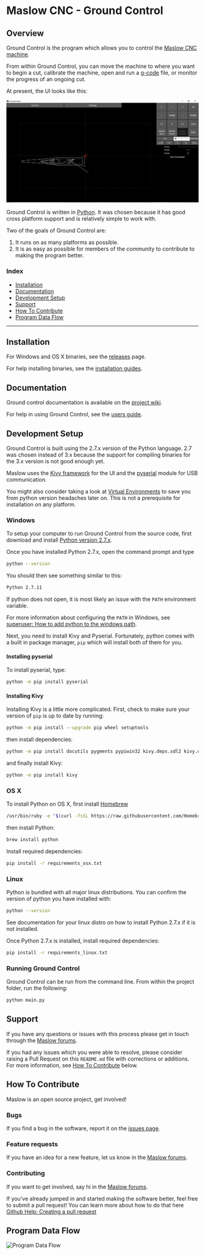 Maslow CNC - Ground Control
======================

## Overview

Ground Control is the program which allows you to control the [Maslow CNC machine](http://www.maslowcnc.com/).

From within Ground Control, you can move the machine to where you want to begin a cut, calibrate the machine, open and run a [g-code](/wiki/G-Code-and-MaslowCNC) file, or monitor the progress of an ongoing cut.

At present, the UI looks like this:

![UI](/Documentation/GroundControl.JPG)

Ground Control is written in [Python](https://www.python.org/). It was chosen because it has good cross platform support and is relatively simple to work with.

Two of the goals of Ground Control are:

1) It runs on as many platforms as possible.
2) It is as easy as possible for members of the community to contribute to making the program better.

### Index

* [Installation](#installation)
* [Documentation](#documentation)
* [Development Setup](#development-setup)
* [Support](#support)
* [How To Contribute](#how-to-contribute)
* [Program Data Flow](#program-data-flow)

----
## Installation

For Windows and OS X binaries, see the [releases](https://github.com/MaslowCNC/GroundControl/releases) page.

For help installing binaries, see the [installation guides](https://github.com/MaslowCNC/GroundControl/wiki#gc-installation-guides).

## Documentation

Ground control documentation is available on the [project wiki](/wiki).

For help in using Ground Control, see the [users guide](/wiki/Ground-Control-Users-Guide).

## Development Setup

Ground Control is built using the 2.7.x version of the Python language. 2.7 was chosen instead of 3.x because the support for compiling binaries for the 3.x version is not good enough yet.

Maslow uses the [Kivy framework](https://kivy.org/#home) for the UI  and the [pyserial](https://pythonhosted.org/pyserial/) module for USB communication.

You might also consider taking a look at [Virtual Environments](http://docs.python-guide.org/en/latest/dev/virtualenvs/) to save you from python version headaches later on. This is not a prerequisite for installation on any platform.

### Windows

To setup your computer to run Ground Control from the source code, first download and install [Python version 2.7.x](https://www.python.org/downloads/).

Once you have installed Python 2.7.x, open the command prompt and type

```bat
python --version
```

You should then see something similar to this:

```bat
Python 2.7.11
```

If python does not open, it is most likely an issue with the `PATH` environment variable.

For more information about configuring the `PATH` in Windows, see [superuser: How to add python to the windows path](http://superuser.com/questions/143119/how-to-add-python-to-the-windows-path).

Next, you need to install Kivy and Pyserial. Fortunately, python comes with a built in package manager, `pip` which will install both of them for you.

#### Installing pyserial

To install pyserial, type:

```bat
python -m pip install pyserial
```

#### Installing Kivy

Installing Kivy is a little more complicated. First, check to make sure your version of `pip` is up to date by running:

```bat
python -m pip install --upgrade pip wheel setuptools
```

then install dependencies:

```bat
python -m pip install docutils pygments pypiwin32 kivy.deps.sdl2 kivy.deps.glew
```

and finally install Kivy:

```bat
python -m pip install kivy
```

### OS X

To install Python on OS X, first install [Homebrew](https://brew.sh/)

```bash
/usr/bin/ruby -e "$(curl -fsSL https://raw.githubusercontent.com/Homebrew/install/master/install)"
```

then install Python:

```bash
brew install python
```

Install required dependencies:

```bash
pip install -r requirements_osx.txt
```

### Linux

Python is bundled with all major linux distributions.  You can confirm the version of python you have installed with:

```bash
python --version
```

See documentation for your linux distro on how to install Python 2.7.x if it is not installed.

Once Python 2.7.x is installed, install required dependencies:

```bash
pip install -r requirements_linux.txt
```

### Running Ground Control

Ground Control can be run from the command line. From within the project folder, run the following:

```bash
python main.py
```

## Support

If you have any questions or issues with this process please get in touch through the [Maslow forums](http://www.maslowcnc.com/forums/#!/dev).

If you had any issues which you were able to resolve, please consider raising a Pull Request on this `README.md` file with corrections or additions.  For more information, see [How To Contribute](#how-to-contribute) below.

## How To Contribute

Maslow is an open source project, get involved!

### Bugs

If you find a bug in the software, report it on the [issues page](/issues).

### Feature requests

If you have an idea for a new feature, let us know in the [Maslow forums](http://www.maslowcnc.com/forums/#!/dev).

### Contributing

If you want to get involved, say hi in the [Maslow forums](http://www.maslowcnc.com/forums/#!/dev).

If you've already jumped in and started making the software better, feel free to submit a pull request! You can learn more about how to do that here [Github Help: Creating a pull request](https://help.github.com/articles/creating-a-pull-request/)

## Program Data Flow

![Program Data Flow](/Documentation/GroundControlDataFlow.png)

